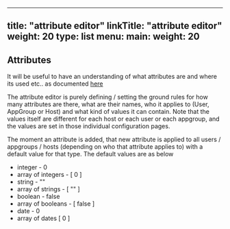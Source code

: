 
---
title: "attribute editor"
linkTitle: "attribute editor"
weight: 20
type: list
menu:
  main:
    weight: 20
---

## Attributes

It will be useful to have an understanding of what attributes are and where its used
etc.. as documented [here](/architecture/policyattr)

The attribute editor is purely defining / setting the ground rules for how many attributes
are there, what are their names, who it applies to (User, AppGroup or Host) and what kind 
of values it can contain. Note that the values itself are different for each host or each
user or each appgroup, and the values are set in those individual configuration pages.

The moment an attribute is added, that new attribute is applied to all users / appgroups / hosts
(depending on who that attribute applies to) with a default value for that type. The default
values are as below

* integer - 0
* array of integers - [ 0 ]
* string - ""
* array of strings - [ "" ]
* boolean - false
* array of booleans - [ false ]
* date - 0
* array of dates [ 0 ]


